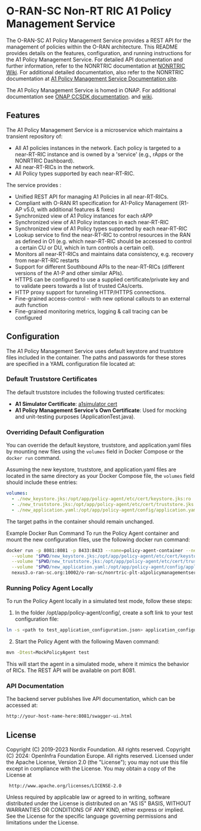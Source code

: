 # O-RAN-SC Non-RT RIC A1 Policy Management Service

The O-RAN-SC A1 Policy Management Service provides a REST API for the management of policies within the O-RAN architecture. This README provides details on the features, configuration, and running instructions for the A1 Policy Management Service.
For detailed API documentation and further information, refer to the NONRTRIC documentation at [NONRTRIC Wiki](https://wiki.o-ran-sc.org/display/RICNR).
For additional detailed documentation, also refer to the NONRTRIC documentation at [A1 Policy Management Service Documentation site](https://docs.o-ran-sc.org/projects/o-ran-sc-nonrtric-plt-a1policymanagementservice).

The A1 Policy Management Service is homed in ONAP. For additional documentation see [ONAP CCSDK documentation](https://docs.onap.org/projects/onap-ccsdk-oran).
and [wiki](https://lf-onap.atlassian.net/wiki/spaces/DW/pages/16444961/O-RAN+A1+Policies+in+ONAP).

## Features


The A1 Policy Management Service is a microservice which maintains a transient repository of:

- All A1 policies instances in the network. Each policy is targeted to a near-RT-RIC instance and is owned by a 'service' (e.g., rApps or the NONRTRIC Dashboard).
- All near-RT-RICs in the network.
- All Policy types supported by each near-RT-RIC.

The service provides :

- Unified REST API for managing A1 Policies in all near-RT-RICs.
- Compliant with O-RAN R1 specification for A1-Policy Management (R1-AP v5.0, with additional features & fixes)
- Synchronized view of A1 Policy instances for each rAPP
- Synchronized view of A1 Policy instances in each near-RT-RIC
- Synchronized view of A1 Policy types supported by each near-RT-RIC
- Lookup service to find the near-RT-RIC to control resources in the RAN as defined in  O1 (e.g. which near-RT-RIC should be accessed to control a certain CU or DU, which in turn controls a certain cell).
- Monitors all near-RT-RICs and maintains data consistency, e.g. recovery from near-RT-RIC restarts
- Support for different Southbound APIs  to the near-RT-RICs (different versions of the A1-P and other similar APIs).
- HTTPS can be configured to use a supplied certificate/private key and to validate peers towards a list of trusted CAs/certs.
- HTTP proxy support for tunneling HTTP/HTTPS connections.
- Fine-grained access-control - with new optional callouts to an external auth function
- Fine-grained monitoring metrics, logging & call tracing can be configured

## Configuration

The A1 Policy Management Service uses default keystore and truststore files included in the container. The paths and passwords for these stores are specified in a YAML configuration file located at:



### Default Truststore Certificates

The default truststore includes the following trusted certificates:
- **A1 Simulator Certificate**: [a1simulator cert](https://gerrit.o-ran-sc.org/r/gitweb?p=sim/a1-interface.git;a=tree;f=near-rt-ric-simulator/certificate)
- **A1 Policy Management Service's Own Certificate**: Used for mocking and unit-testing purposes (ApplicationTest.java).

### Overriding Default Configuration

You can override the default keystore, truststore, and application.yaml files by mounting new files using the `volumes` field in Docker Compose or the `docker run` command.

Assuming the new keystore, truststore, and application.yaml files are located in the same directory as your Docker Compose file, the `volumes` field should include these entries:

```yaml
volumes:
  - ./new_keystore.jks:/opt/app/policy-agent/etc/cert/keystore.jks:ro
  - ./new_truststore.jks:/opt/app/policy-agent/etc/cert/truststore.jks:ro
  - ./new_application.yaml:/opt/app/policy-agent/config/application.yaml:ro
```

The target paths in the container should remain unchanged.

Example Docker Run Command
To run the Policy Agent container and mount the new configuration files, use the following docker run command:

```sh
docker run -p 8081:8081 -p 8433:8433 --name=policy-agent-container --network=nonrtric-docker-net \
  --volume "$PWD/new_keystore.jks:/opt/app/policy-agent/etc/cert/keystore.jks" \
  --volume "$PWD/new_truststore.jks:/opt/app/policy-agent/etc/cert/truststore.jks" \
  --volume "$PWD/new_application.yaml:/opt/app/policy-agent/config/application.yaml" \
  nexus3.o-ran-sc.org:10002/o-ran-sc/nonrtric-plt-a1policymanagementservice:2.8.1
```

### Running Policy Agent Locally
To run the Policy Agent locally in a simulated test mode, follow these steps:

1. In the folder /opt/app/policy-agent/config/, create a soft link to your test configuration file:

```sh
ln -s <path to test_application_configuration.json> application_configuration.json
```

2. Start the Policy Agent with the following Maven command:

```sh
mvn -Dtest=MockPolicyAgent test
```

This will start the agent in a simulated mode, where it mimics the behavior of RICs. The REST API will be available on port 8081.

### API Documentation
The backend server publishes live API documentation, which can be accessed at:

```bash
http://your-host-name-here:8081/swagger-ui.html
```

## License

Copyright (C) 2019-2023 Nordix Foundation. All rights reserved.
Copyright (C) 2024: OpenInfra Foundation Europe. All rights reserved.
Licensed under the Apache License, Version 2.0 (the "License");
you may not use this file except in compliance with the License.
You may obtain a copy of the License at

     http://www.apache.org/licenses/LICENSE-2.0

Unless required by applicable law or agreed to in writing, software
distributed under the License is distributed on an "AS IS" BASIS,
WITHOUT WARRANTIES OR CONDITIONS OF ANY KIND, either express or implied.
See the License for the specific language governing permissions and
limitations under the License.
